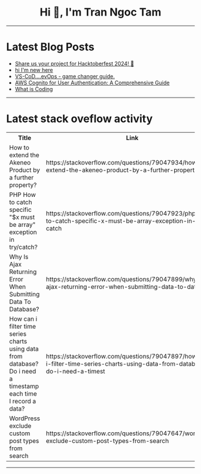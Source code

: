 <h1 align="center">Hi 👋, I'm Tran Ngoc Tam</h1>

---

# Latest Blog Posts 
<!-- BLOG-POST-LIST:START -->
- [Share us your project for Hacktoberfest 2024! 🎃](https://dev.to/thomasbnt/share-us-your-project-for-hacktoberfest-2024-ppj)
- [hi I&#39;m new here](https://dev.to/somewhere_behind_a_computer/hi-im-new-here-4bip)
- [VS-CoD....evOps - game changer guide.](https://dev.to/target-ops/vs-codevops-game-changer-guide-16hg)
- [AWS Cognito for User Authentication: A Comprehensive Guide](https://dev.to/ikoh_sylva/aws-cognito-for-user-authentication-a-comprehensive-guide-3oje)
- [What is Coding](https://dev.to/coding_tech/what-is-coding-334d)
<!-- BLOG-POST-LIST:END -->

---

# Latest stack oveflow activity
<table>
  <tr><th>Title</th><th>Link</th></tr>
  <!-- STACKOVERFLOW:START --><tr><td>How to extend the Akeneo Product by a further property?</td><td>https://stackoverflow.com/questions/79047934/how-to-extend-the-akeneo-product-by-a-further-property</td></tr><tr><td>PHP How to catch specific &quot;$x must be array&quot; exception in try/catch?</td><td>https://stackoverflow.com/questions/79047923/php-how-to-catch-specific-x-must-be-array-exception-in-try-catch</td></tr><tr><td>Why Is Ajax Returning Error When Submitting Data To Database?</td><td>https://stackoverflow.com/questions/79047899/why-is-ajax-returning-error-when-submitting-data-to-database</td></tr><tr><td>How can i filter time series charts using data from database? Do i need a timestamp each time I record a data?</td><td>https://stackoverflow.com/questions/79047897/how-can-i-filter-time-series-charts-using-data-from-database-do-i-need-a-timest</td></tr><tr><td>WordPress exclude custom post types from search</td><td>https://stackoverflow.com/questions/79047647/wordpress-exclude-custom-post-types-from-search</td></tr><!-- STACKOVERFLOW:END -->
</table>

---


